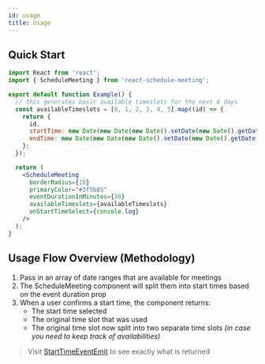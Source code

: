 ```yaml
---
id: usage
title: Usage
---
```


## Quick Start

```jsx
import React from 'react';
import { ScheduleMeeting } from 'react-schedule-meeting';

export default function Example() {
  // this generates basic available timeslots for the next 6 days
  const availableTimeslots = [0, 1, 2, 3, 4, 5].map((id) => {
    return {
      id,
      startTime: new Date(new Date(new Date().setDate(new Date().getDate() + id)).setHours(9, 0, 0, 0)),
      endTime: new Date(new Date(new Date().setDate(new Date().getDate() + id)).setHours(17, 0, 0, 0)),
    };
  });

  return (
    <ScheduleMeeting
      borderRadius={10}
      primaryColor="#3f5b85"
      eventDurationInMinutes={30}
      availableTimeslots={availableTimeslots}
      onStartTimeSelect={console.log}
    />
  );
}
```

## Usage Flow Overview (Methodology)

1. Pass in an array of date ranges that are available for meetings
1. The ScheduleMeeting component will split them into start times based on the event duration prop
1. When a user confirms a start time, the component returns:
   - The start time selected
   - The original time slot that was used
   - The original time slot now split into two separate time slots _(in case you need to keep track of availabilities)_

> Visit [StartTimeEventEmit](./types/#StartTimeEventEmit) to see exactly what is returned
